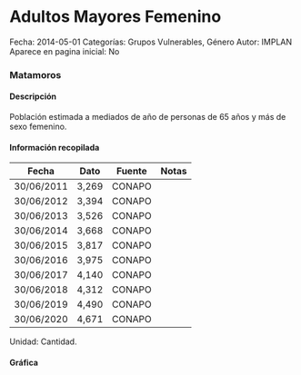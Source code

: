 Adultos Mayores Femenino
=====

Fecha: 2014-05-01
Categorías: Grupos Vulnerables, Género
Autor: IMPLAN
Aparece en pagina inicial: No

### Matamoros

#### Descripción

Población estimada a mediados de año de personas de 65 años y más de sexo femenino.

<!-- break -->

#### Información recopilada

<table class="table table-hover table-bordered matriz">
  <thead>
    <tr><th>Fecha</th><th>Dato</th><th>Fuente</th><th>Notas</th></tr>
  </thead>
  <tbody>
    <tr><td class="centrado">30/06/2011</td><td class="derecha">3,269</td><td>CONAPO</td><td></td></tr>
    <tr><td class="centrado">30/06/2012</td><td class="derecha">3,394</td><td>CONAPO</td><td></td></tr>
    <tr><td class="centrado">30/06/2013</td><td class="derecha">3,526</td><td>CONAPO</td><td></td></tr>
    <tr><td class="centrado">30/06/2014</td><td class="derecha">3,668</td><td>CONAPO</td><td></td></tr>
    <tr><td class="centrado">30/06/2015</td><td class="derecha">3,817</td><td>CONAPO</td><td></td></tr>
    <tr><td class="centrado">30/06/2016</td><td class="derecha">3,975</td><td>CONAPO</td><td></td></tr>
    <tr><td class="centrado">30/06/2017</td><td class="derecha">4,140</td><td>CONAPO</td><td></td></tr>
    <tr><td class="centrado">30/06/2018</td><td class="derecha">4,312</td><td>CONAPO</td><td></td></tr>
    <tr><td class="centrado">30/06/2019</td><td class="derecha">4,490</td><td>CONAPO</td><td></td></tr>
    <tr><td class="centrado">30/06/2020</td><td class="derecha">4,671</td><td>CONAPO</td><td></td></tr>
  </tbody>
</table>

Unidad: Cantidad.

#### Gráfica

<div id="Morrispdikfrje" class="grafica"></div>
  <script>
  new Morris.Line({
    element: 'Morrispdikfrje',
    data: [
      { fecha: '2011-06-30', dato: 3269 },
      { fecha: '2012-06-30', dato: 3394 },
      { fecha: '2013-06-30', dato: 3526 },
      { fecha: '2014-06-30', dato: 3668 },
      { fecha: '2015-06-30', dato: 3817 },
      { fecha: '2016-06-30', dato: 3975 },
      { fecha: '2017-06-30', dato: 4140 },
      { fecha: '2018-06-30', dato: 4312 },
      { fecha: '2019-06-30', dato: 4490 },
      { fecha: '2020-06-30', dato: 4671 }
    ],
    xkey: 'fecha',
    ykeys: ['dato'],
    labels: ['Dato'],
    lineColors: ['#FF5B02'],
    xLabelFormat: function(d) {
      return d.getDate()+'/'+(d.getMonth()+1)+'/'+d.getFullYear();
    },
    dateFormat: function (ts) {
      var d = new Date(ts);
      return d.getDate() + '/' + (d.getMonth() + 1) + '/' + d.getFullYear();
    }
  });
  </script>
